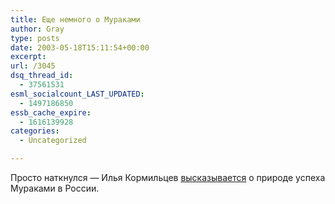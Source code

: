 ```yaml
---
title: Еще немного о Мураками
author: Gray
type: posts
date: 2003-05-18T15:11:54+00:00
excerpt:
url: /3045
dsq_thread_id:
  - 37561531
esml_socialcount_LAST_UPDATED:
  - 1497186850
essb_cache_expire:
  - 1616139928
categories:
  - Uncategorized

---
```








Просто наткнулся &#8212; Илья Кормильцев <a href="http://www.om.ru/ashow.shtml?3669" target="_blank">высказывается</a> о природе успеха Мураками в России.